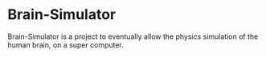 # Brain-Simulator
Brain-Simulator is a project to eventually allow the physics simulation of the human brain, on a super computer.
